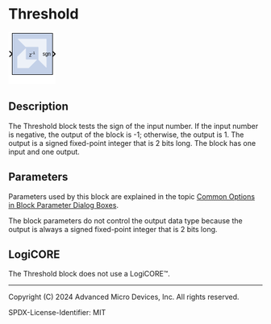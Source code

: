 # Threshold

![](./Images/block.png)

## Description

The Threshold block tests the sign of the input number. If the
input number is negative, the output of the block is -1; otherwise, the
output is 1. The output is a signed fixed-point integer that is 2 bits
long. The block has one input and one output.

## Parameters


Parameters used by this block are explained in the topic [Common Options
in Block Parameter Dialog
Boxes](../../GEN/common-options/README.md).

The block parameters do not control the output data type because the
output is always a signed fixed-point integer that is 2 bits long.

##  LogiCORE

The Threshold block does not use a LogiCORE™.

--------------
Copyright (C) 2024 Advanced Micro Devices, Inc.
All rights reserved.

SPDX-License-Identifier: MIT
